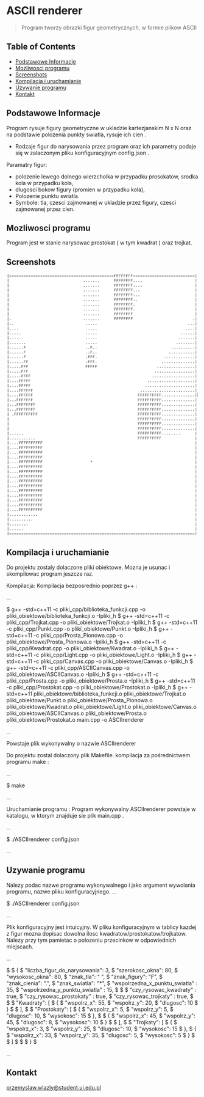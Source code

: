 # ASCII renderer
> Program tworzy obrazki figur geometrycznych, w formie plikow ASCII


## Table of Contents
* [Podstawowe Informacje](#podstawowe-informacje)
* [Mozliwosci programu](#mozliwosci-programu)
* [Screenshots](#screenshots)
* [Kompilacja i uruchamianie](#kompilacja-i-uruchamianie)
* [Uzywanie programu](#uzywanie-programu)
* [Kontakt](#kontakt)


## Podstawowe Informacje
Program rysuje figury geometryczne w ukladzie kartezjanskim N x N oraz na podstawie polozenia punkty swiatla, rysuje ich cien .
- Rodzaje figur do narysowania przez program oraz ich parametry podaje się w zalaczonym pliku konfiguracyjnym config.json .

Paramatry figur: 
- polozenie lewego dolnego wierzcholka w przypadku prosokatow, srodka kola w przypadku kola, 
- dlugosci bokow figury (promien w przypadku kola),
- Polozenie punktu swiatla.
- Symbole: tla, czesci zajmowanej w ukladzie przez figury, czesci zajmowanej przez cien.


## Mozliwosci programu
Program jest w stanie narysowac prostokat ( w tym kwadrat ) oraz trojkat.


## Screenshots
![Example screenshot](./zdjecia_do_pliku_Readme/Obraz_1.png)


## Kompilacja i uruchamianie

Do projektu zostaly dolaczone pliki obiektowe. Mozna je usunac i skompilowac program jeszcze raz.

Kompilacja:
Kompilacja bezposrednio poprzez g++ :

... 

$ g++ -std=c++11 -c pliki_cpp/biblioteka_funkcji.cpp -o pliki_obiektowe/biblioteka_funkcji.o -Ipliki_h
$ g++ -std=c++11 -c pliki_cpp/Trojkat.cpp -o pliki_obiektowe/Trojkat.o -Ipliki_h
$ g++ -std=c++11 -c pliki_cpp/Punkt.cpp -o pliki_obiektowe/Punkt.o -Ipliki_h
$ g++ -std=c++11 -c pliki_cpp/Prosta_Pionowa.cpp -o pliki_obiektowe/Prosta_Pionowa.o -Ipliki_h
$ g++ -std=c++11 -c pliki_cpp/Kwadrat.cpp -o pliki_obiektowe/Kwadrat.o -Ipliki_h
$ g++ -std=c++11 -c pliki_cpp/Light.cpp -o pliki_obiektowe/Light.o -Ipliki_h
$ g++ -std=c++11 -c pliki_cpp/Canvas.cpp -o pliki_obiektowe/Canvas.o -Ipliki_h
$ g++ -std=c++11 -c pliki_cpp/ASCIICanvas.cpp -o pliki_obiektowe/ASCIICanvas.o -Ipliki_h
$ g++ -std=c++11 -c pliki_cpp/Prosta.cpp -o pliki_obiektowe/Prosta.o -Ipliki_h
$ g++ -std=c++11 -c pliki_cpp/Prostokat.cpp -o pliki_obiektowe/Prostokat.o -Ipliki_h
$ g++ -std=c++11 pliki_obiektowe/biblioteka_funkcji.o pliki_obiektowe/Trojkat.o pliki_obiektowe/Punkt.o pliki_obiektowe/Prosta_Pionowa.o pliki_obiektowe/Kwadrat.o pliki_obiektowe/Light.o pliki_obiektowe/Canvas.o pliki_obiektowe/ASCIICanvas.o pliki_obiektowe/Prosta.o pliki_obiektowe/Prostokat.o main.cpp -o ASCIIrenderer

... 

Powstaje plik wykonywalny o nazwie ASCIIrenderer

Do projektu zostal dolaczony plik Makefile. 
kompilacja za pośrednictwem programu make :

...

$ make

... 

Uruchamianie programu :
Program wykonywalny ASCIIrenderer powstaje w katalogu, w ktorym znajduje sie plik main.cpp .

...

$ ./ASCIIrenderer config.json

... 


## Uzywanie programu


Nalezy podac nazwe programu wykonywalnego i jako argument wywolania programu, nazwe pliku konfiguracyjnego.
...

$ ./ASCIIrenderer config.json

... 


Plik konfiguracyjny jest intuicyjny.
W pliku konfiguracyjnym w tablicy kazdej z figur mozna dopisac dowolna ilosc kwadratow/prostokatow/trojkatow.
Nalezy przy tym pamietac o polozeniu przecinkow w odpowiednich miejscach.


... 

$ 
$ {
$ "liczba_figur_do_narysowania": 3,
$ "szerokosc_okna": 80,
$ "wysokosc_okna": 80,
$ "znak_tla": " ",
$ "znak_figury": "F",
$ "znak_cienia": ".",
$ "znak_swiatla": "*",
$ "wspolrzedna_x_punktu_swiatla" : 35,
$ "wspolrzedna_y_punktu_swiatla" : 15,
$ 
$ 
$ "czy_rysowac_kwadraty" : true,
$ "czy_rysowac_prostokaty" : true,
$ "czy_rysowac_trojkaty" : true,
$ 
$ 
$ "Kwadraty": [
$     {
$         "wspolrz_x": 55,
$         "wspolrz_y": 20,
$         "dlugosc": 10
$     }
$ 
$ ],
$ 
$ "Prostokaty": [
$     {
$         "wspolrz_x": 5,
$         "wspolrz_y": 5,
$         "dlugosc": 10,
$         "wysokosc": 15
$     },
$ 
$     {
$         "wspolrz_x": 45,
$         "wspolrz_y": 45,
$         "dlugosc": 8,
$         "wysokosc": 10
$     }
$ 
$ ],
$ 
$ "Trojkaty": [
$     {
$         "wspolrz_x": 3,
$         "wspolrz_y": 25,
$         "dlugosc": 10,
$         "wysokosc": 15
$     },
$     {
$         "wspolrz_x": 33,
$         "wspolrz_y": 35,
$         "dlugosc": 5,
$         "wysokosc": 5
$     }
$ 
$ ]
$ 
$ 
$ }
$ 

... 

## Kontakt
przemyslaw.wlazly@student.uj.edu.pl



